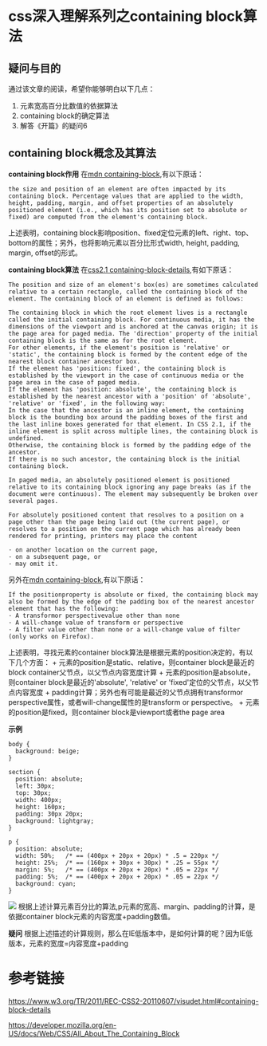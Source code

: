 # css深入理解系列之containing block算法

## 疑问与目的

通过该文章的阅读，希望你能够明白以下几点：

1. 元素宽高百分比数值的依据算法
2. containing block的确定算法
3. 解答《开篇》的疑问6

## containing block概念及其算法

**containing block作用**
在[mdn containing-block](https://developer.mozilla.org/en-US/docs/Web/CSS/All_About_The_Containing_Block),有以下原话：
```
the size and position of an element are often impacted by its containing block. Percentage values that are applied to the width, height, padding, margin, and offset properties of an absolutely positioned element (i.e., which has its position set to absolute or fixed) are computed from the element's containing block.
```
上述表明，containing block影响position、fixed定位元素的left、right、top、bottom的属性；另外，也将影响元素以百分比形式width, height, padding, margin, offset的形式。


**containing block算法**
在[css2.1 containing-block-details](https://www.w3.org/TR/2011/REC-CSS2-20110607/visudet.html#containing-block-details),有如下原话：
```
The position and size of an element's box(es) are sometimes calculated relative to a certain rectangle, called the containing block of the element. The containing block of an element is defined as follows:

The containing block in which the root element lives is a rectangle called the initial containing block. For continuous media, it has the dimensions of the viewport and is anchored at the canvas origin; it is the page area for paged media. The 'direction' property of the initial containing block is the same as for the root element.
For other elements, if the element's position is 'relative' or 'static', the containing block is formed by the content edge of the nearest block container ancestor box.
If the element has 'position: fixed', the containing block is established by the viewport in the case of continuous media or the page area in the case of paged media.
If the element has 'position: absolute', the containing block is established by the nearest ancestor with a 'position' of 'absolute', 'relative' or 'fixed', in the following way:
In the case that the ancestor is an inline element, the containing block is the bounding box around the padding boxes of the first and the last inline boxes generated for that element. In CSS 2.1, if the inline element is split across multiple lines, the containing block is undefined.
Otherwise, the containing block is formed by the padding edge of the ancestor.
If there is no such ancestor, the containing block is the initial containing block.

In paged media, an absolutely positioned element is positioned relative to its containing block ignoring any page breaks (as if the document were continuous). The element may subsequently be broken over several pages.

For absolutely positioned content that resolves to a position on a page other than the page being laid out (the current page), or resolves to a position on the current page which has already been rendered for printing, printers may place the content

· on another location on the current page,
· on a subsequent page, or
· may omit it.
```

另外在[mdn containing-block](https://developer.mozilla.org/en-US/docs/Web/CSS/All_About_The_Containing_Block),有以下原话：
```
If the positionproperty is absolute or fixed, the containing block may also be formed by the edge of the padding box of the nearest ancestor element that has the following:
· A transformor perspectivevalue other than none
· A will-change value of transform or perspective
· A filter value other than none or a will-change value of filter (only works on Firefox).
```

上述表明，寻找元素的container block算法是根据元素的position决定的，有以下几个方面：
    + 元素的position是static、relative，则container block是最近的block container父节点，以父节点内容宽度计算
    + 元素的position是absolute，则container block是最近的'absolute', 'relative' or 'fixed'定位的父节点，以父节点内容宽度 + padding计算；另外也有可能是最近的父节点拥有transformor perspective属性，或者will-change属性的是transform or perspective。
    + 元素的position是fixed，则container block是viewport或者the page area

**示例**
```
body {
  background: beige;
}

section {
  position: absolute;
  left: 30px;
  top: 30px;
  width: 400px;
  height: 160px;
  padding: 30px 20px;
  background: lightgray;
}

p {
  position: absolute;
  width: 50%;   /* == (400px + 20px + 20px) * .5 = 220px */
  height: 25%;  /* == (160px + 30px + 30px) * .25 = 55px */
  margin: 5%;   /* == (400px + 20px + 20px) * .05 = 22px */
  padding: 5%;  /* == (400px + 20px + 20px) * .05 = 22px */
  background: cyan;
}
```
![](images/ocntainer_ex1.png)
根据上述计算元素百分比的算法,p元素的宽高、margin、padding的计算，是依据container block元素的内容宽度+padding数值。

**疑问**
根据上述描述的计算规则，那么在IE低版本中，是如何计算的呢？因为IE低版本，元素的宽度=内容宽度+padding

# 参考链接

https://www.w3.org/TR/2011/REC-CSS2-20110607/visudet.html#containing-block-details

https://developer.mozilla.org/en-US/docs/Web/CSS/All_About_The_Containing_Block
